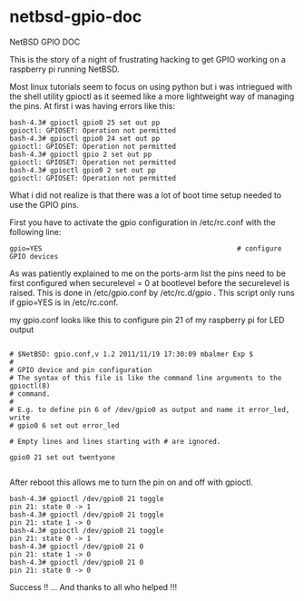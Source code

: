 # netbsd-gpio-doc
NetBSD GPIO DOC

This is the story of a night of frustrating hacking to get GPIO working on
a raspberry pi running NetBSD.

Most linux tutorials seem to focus on using python but i was intriegued with the shell utility
gpioctl as it seemed like a more lightweight way of managing the pins. At first i was having errors like
this:


```
bash-4.3# gpioctl gpio0 25 set out pp
gpioctl: GPIOSET: Operation not permitted
bash-4.3# gpioctl gpio0 24 set out pp
gpioctl: GPIOSET: Operation not permitted
bash-4.3# gpioctl gpio 2 set out pp
gpioctl: GPIOSET: Operation not permitted
bash-4.3# gpioctl gpio0 2 set out pp
gpioctl: GPIOSET: Operation not permitted

```
What i did not realize is that there was a lot of boot time setup needed to use the GPIO pins.

First you have to activate the gpio configuration in /etc/rc.conf with the following line:

```
gpio=YES                                                # configure GPIO devices

```

As was patiently explained to me on the ports-arm list the pins need to be first configured when 
securelevel = 0 at bootlevel before the securelevel is raised. This is done in /etc/gpio.conf by 
/etc/rc.d/gpio . This script only runs if gpio=YES is in /etc/rc.conf.


my gpio.conf looks like this to configure pin 21 of my raspberry pi for LED output

```

# $NetBSD: gpio.conf,v 1.2 2011/11/19 17:30:09 mbalmer Exp $
#
# GPIO device and pin configuration
# The syntax of this file is like the command line arguments to the gpioctl(8)
# command.
#
# E.g. to define pin 6 of /dev/gpio0 as output and name it error_led, write
# gpio0 6 set out error_led

# Empty lines and lines starting with # are ignored.

gpio0 21 set out twentyone


```

After reboot this allows me to turn the pin on and off with gpioctl.

```
bash-4.3# gpioctl /dev/gpio0 21 toggle
pin 21: state 0 -> 1
bash-4.3# gpioctl /dev/gpio0 21 toggle
pin 21: state 1 -> 0
bash-4.3# gpioctl /dev/gpio0 21 toggle
pin 21: state 0 -> 1
bash-4.3# gpioctl /dev/gpio0 21 0     
pin 21: state 1 -> 0
bash-4.3# gpioctl /dev/gpio0 21 0
pin 21: state 0 -> 0

```

Success !! ... And thanks to all who helped !!!
